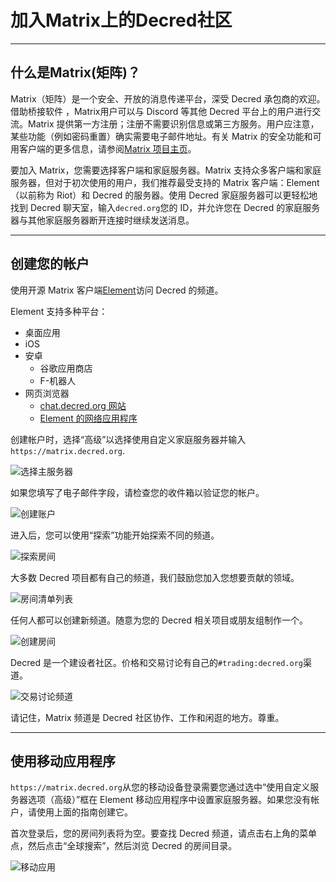# **加入Matrix上的Decred社区**

---

## 什么是Matrix(矩阵)？

Matrix（矩阵）是一个安全、开放的消息传递平台，深受 Decred 承包商的欢迎。借助桥接软件 ，Matrix用户可以与 Discord 等其他 Decred 平台上的用户进行交流。Matrix 提供第一方注册；注册不需要识别信息或第三方服务。用户应注意，某些功能（例如密码重置）确实需要电子邮件地址。有关 Matrix 的安全功能和可用客户端的更多信息，请参阅[Matrix 项目主页](https://matrix.org/)。

要加入 Matrix，您需要选择客户端和家庭服务器。Matrix 支持众多客户端和家庭服务器，但对于初次使用的用户，我们推荐最受支持的 Matrix 客户端：Element（以前称为 Riot）和 Decred 的服务器。使用 Decred 家庭服务器可以更轻松地找到 Decred 聊天室，输入`decred.org`您的 ID，并允许您在 Decred 的家庭服务器与其他家庭服务器断开连接时继续发送消息。

---

## 创建您的帐户

使用开源 Matrix 客户端[Element](https://element.io/get-started)访问 Decred 的频道。

Element 支持多种平台：

- 桌面应用
- iOS
- 安卓
  - 谷歌应用商店
  - F-机器人
- 网页浏览器
  - [chat.decred.org 网站](https://chat.decred.org/)
  - [Element 的网络应用程序](https://app.element.io/)

创建帐户时，选择“高级”以选择使用自定义家庭服务器并输入`https://matrix.decred.org`.

![选择主服务器](https://docs.decred.org/img/matrix/matrix-02-select-home-server.png)

如果您填写了电子邮件字段，请检查您的收件箱以验证您的帐户。

![创建账户](https://docs.decred.org/img/matrix/matrix-03-create-account.png)

进入后，您可以使用“探索”功能开始探索不同的频道。

![探索房间](https://docs.decred.org/img/matrix/matrix-04-explore-rooms.png)

大多数 Decred 项目都有自己的频道，我们鼓励您加入您想要贡献的领域。

![房间清单列表](https://docs.decred.org/img/matrix/matrix-05-room-list.png)

任何人都可以创建新频道。随意为您的 Decred 相关项目或朋友组制作一个。

![创建房间](https://docs.decred.org/img/matrix/matrix-06-create-room.png)

Decred 是一个建设者社区。价格和交易讨论有自己的`#trading:decred.org`渠道。

![交易讨论频道](https://docs.decred.org/img/matrix/matrix-07-trading-channel.png)

请记住，Matrix 频道是 Decred 社区协作、工作和闲逛的地方。尊重。

---

## 使用移动应用程序

`https://matrix.decred.org`从您的移动设备登录需要您通过选中“使用自定义服务器选项（高级）”框在 Element 移动应用程序中设置家庭服务器。如果您没有帐户，请使用上面的指南创建它。

首次登录后，您的房间列表将为空。要查找 Decred 频道，请点击右上角的菜单点，然后点击“全球搜索”，然后浏览 Decred 的房间目录。

![移动应用](https://docs.decred.org/img/matrix/matrix-08-mobile.png)

